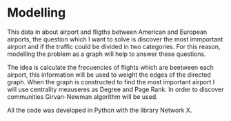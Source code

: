 # Modelling

This data in about airport and fligths between American and European airports, the question which I want to solve is discover the most immportant airport and if the traffic could be divided in two categories. For this reason, modelling the problem as a graph will help to answer these questions.

The idea is calculate the frecuencies of flights which are beetween each airport, this information will be used to weight the edges of the directed graph. When the graph is constructed to find the most important airport I will use centrality meauseres as Degree and Page Rank. In order to discover communities Girvan-Newman algorithm will be used. 

All the code was developed in Python with the library Network X.
